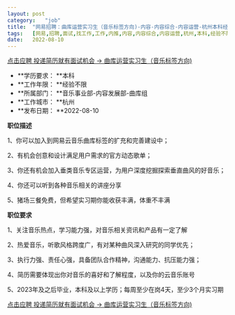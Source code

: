 ```yaml
---
layout:	post
category:	"job"
title:	"网易招聘：曲库运营实习生（音乐标签方向)-内容-内容综合-内容运营-杭州本科经验不限"
tags:	[网易,招聘,面试,找工作,工作,内推,内容,内容综合,内容运营,杭州,本科,经验不限]
date:	2022-08-10
---
```


[点击应聘 投递简历就有面试机会 ->  曲库运营实习生（音乐标签方向)](http://mobile.bole.netease.com/bole/boleDetail?id=19743&employeeId=346f03c3cda5f04c&key=all)



- **学历要求： **本科
- **工作年限： **经验不限
- **所属部门： **音乐事业部-内容发展部-曲库组
- **工作城市： **杭州
- **发布日期： **2022-08-10



**职位描述**

1、你可以加入到网易云音乐曲库标签的扩充和完善建设中；

2、有机会创意和设计满足用户需求的官方动态歌单；

3、你还有机会加入垂类音乐专区运营，为用户深度挖掘探索垂直曲风的好音乐；

4、你还可以听到各种音乐相关的讲座分享

5、猪场三餐免费，但希望实习期你能收获丰满，体重不丰满



**职位要求**

1、关注音乐热点，学习能力强，对音乐相关资讯和产品有一定了解

2、热爱音乐，听歌风格跨度广，有对某种曲风深入研究的同学优先；

3、执行力强、责任心强，具备团队合作精神，沟通能力、抗压能力强；

4、简历需要体现出你对音乐的喜好和了解程度，以及你的云音乐账号

5、2023年及之后毕业，本科及以上学历；每周至少在岗4天，至少3个月实习期



[点击应聘 投递简历就有面试机会 ->  曲库运营实习生（音乐标签方向)](http://mobile.bole.netease.com/bole/boleDetail?id=19743&employeeId=346f03c3cda5f04c&key=all)